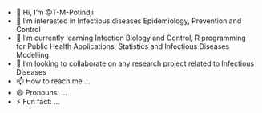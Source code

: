 - 👋 Hi, I’m @T-M-Potindji
- 👀 I’m interested in Infectious diseases Epidemiology, Prevention and Control
- 🌱 I’m currently learning Infection Biology and Control, R programming for Public Health Applications, Statistics and Infectious Diseases Modelling
- 💞️ I’m looking to collaborate on any research project related to Infectious Diseases
- 📫 How to reach me ...
- 😄 Pronouns: ...
- ⚡ Fun fact: ...

<!---
T-M-Potindji/T-M-Potindji is a ✨ special ✨ repository because its `README.md` (this file) appears on your GitHub profile.
You can click the Preview link to take a look at your changes.
--->
